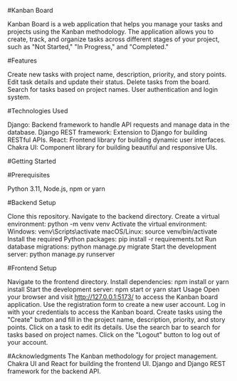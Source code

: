 #Kanban Board

Kanban Board is a web application that helps you manage your tasks and projects using the Kanban methodology. The application allows you to create, track, and organize tasks across different stages of your project, such as "Not Started," "In Progress," and "Completed."

#Features

Create new tasks with project name, description, priority, and story points.
Edit task details and update their status.
Delete tasks from the board.
Search for tasks based on project names.
User authentication and login system.

#Technologies Used

Django: Backend framework to handle API requests and manage data in the database.
Django REST framework: Extension to Django for building RESTful APIs.
React: Frontend library for building dynamic user interfaces.
Chakra UI: Component library for building beautiful and responsive UIs.

#Getting Started

#Prerequisites

Python 3.11,
Node.js,
npm or yarn

#Backend Setup

Clone this repository.
Navigate to the backend directory.
Create a virtual environment: python -m venv venv
Activate the virtual environment:
Windows: venv\Scripts\activate
macOS/Linux: source venv/bin/activate
Install the required Python packages: pip install -r requirements.txt
Run database migrations: python manage.py migrate
Start the development server: python manage.py runserver

#Frontend Setup

Navigate to the frontend directory.
Install dependencies: npm install or yarn install
Start the development server: npm start or yarn start
Usage
Open your browser and visit http://127.0.0.1:5173/ to access the Kanban board application.
Use the registration form to create a new user account.
Log in with your credentials to access the Kanban board.
Create tasks using the "Create" button and fill in the project name, description, priority, and story points.
Click on a task to edit its details.
Use the search bar to search for tasks based on project names.
Click on the "Logout" button to log out of your account.

#Acknowledgments
The Kanban methodology for project management.
Chakra UI and React for building the frontend UI.
Django and Django REST framework for the backend API.
